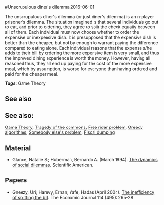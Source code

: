 
#Unscrupulous diner's dilemma
2016-06-01

The unscrupulous diner's dilemma (or just diner's dilemma) is an n-player prisoner's dilemma. The situation imagined is that several individuals go out to eat, and prior to ordering, they agree to split the check equally between all of them. Each individual must now choose whether to order the expensive or inexpensive dish. It is presupposed that the expensive dish is better than the cheaper, but not by enough to warrant paying the difference compared to eating alone. Each individual reasons that the expense s/he adds to their bill by ordering the more expensive item is very small, and thus the improved dining experience is worth the money. However, having all reasoned thus, they all end up paying for the cost of the more expensive meal, which by assumption, is worse for everyone than having ordered and paid for the cheaper meal.

***Tags***: Game Theory

## See also
## See also:
[Game Theory](/game_theory), [Tragedy of the commons](/tragedy_of_the_commons), [Free rider problem](/free_rider_problem), [Greedy algorithms](/greedy_algorithms), [Somebody else's problem](/somebody_else's_problem), [Fiscal dumping](/fiscal_dumping)
## Material
* Glance, Natalie S.; Huberman, Bernardo A. (March 1994). [The dynamics of social dilemmas](). Scientific American.

## Papers
* Gneezy, Uri; Haruvy, Ernan; Yafe, Hadas (April 2004). [The inefficiency of splitting the bill](http://www.webcitation.org/6Z8SQSbql). The Economic Journal 114 (495): 265-28


